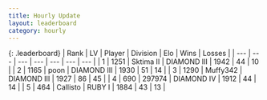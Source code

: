 ```yaml
---
title: Hourly Update
layout: leaderboard
category: hourly
---
```


{: .leaderboard}
| Rank | LV | Player | Division | Elo | Wins | Losses |
| --- | --- | --- | --- | --- | --- | --- |
| <span data-change="3">1</span> | 1251 | <span title="ID: 402846">Sktima II</span> | DIAMOND III | <span data-change="42">1942</span> | <span data-change="4">44</span> | <span data-change="0">10</span> |
| <span data-change="0">2</span> | 1165 | <span title="ID: 540690">poon</span> | DIAMOND III | <span data-change="0">1930</span> | <span data-change="0">51</span> | <span data-change="0">14</span> |
| <span data-change="-2">3</span> | 1290 | <span title="ID: 720567">Muffy342</span> | DIAMOND III | <span data-change="-23">1927</span> | <span data-change="1">86</span> | <span data-change="2">45</span> |
| <span data-change="-1">4</span> | 690 | <span title="ID: 544038">297974</span> | DIAMOND IV | <span data-change="0">1912</span> | <span data-change="0">44</span> | <span data-change="0">14</span> |
| <span data-change="0">5</span> | 464 | <span title="ID: 619928">Callisto</span> | RUBY I | <span data-change="-5">1884</span> | <span data-change="1">43</span> | <span data-change="1">13</span> |